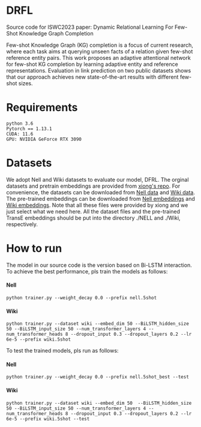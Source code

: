 # DRFL
Source code for ISWC2023 paper: Dynamic Relational Learning For Few-Shot Knowledge Graph Completion

Few-shot Knowledge Graph (KG) completion is a focus of current research, where each task aims at querying unseen facts of a relation given few-shot reference entity pairs. 
This work proposes an adaptive attentional network for few-shot KG completion by learning adaptive entity and reference representations. Evaluation in link prediction on two public datasets shows that our approach achieves new state-of-the-art results with different few-shot sizes.

# Requirements

```
python 3.6
Pytorch == 1.13.1
CUDA: 11.6
GPU: NVIDIA GeForce RTX 3090
```

# Datasets

We adopt Nell and Wiki datasets to evaluate our model, DFRL.
The orginal datasets and pretrain embeddings are provided from [xiong's repo](https://github.com/xwhan/One-shot-Relational-Learning). 
For convenience, the datasets can be downloaded from [Nell data](https://sites.cs.ucsb.edu/~xwhan/datasets/nell.tar.gz)
and [Wiki data](https://sites.cs.ucsb.edu/~xwhan/datasets/wiki.tar.gz). 
The pre-trained embeddings can be downloaded from [Nell embeddings](https://drive.google.com/file/d/1XXvYpTSTyCnN-PBdUkWBXwXBI99Chbps/view?usp=sharing)
 and [Wiki embeddings](https://drive.google.com/file/d/1_3HBJde2KVMhBgJeGN1-wyvW88gRU1iL/view?usp=sharing).
Note that all these files were provided by xiong and we just select what we need here. 
All the dataset files and the pre-trained TransE embeddings should be put into the directory ./NELL and ./Wiki, respectively.

# How to run
The model in our source code is the version based on Bi-LSTM interaction. To achieve the best performance, pls train the models as follows:

#### Nell

```
python trainer.py --weight_decay 0.0 --prefix nell.5shot
```

#### Wiki

```
python trainer.py --dataset wiki --embed_dim 50 --BiLSTM_hidden_size 50 --BiLSTM_input_size 50 --num_transformer_layers 4 --num_transformer_heads 8 --dropout_input 0.3 --dropout_layers 0.2 --lr 6e-5 --prefix wiki.5shot
```

To test the trained models, pls run as follows:

#### Nell

```
python trainer.py --weight_decay 0.0 --prefix nell.5shot_best --test
```

#### Wiki

```
python trainer.py --dataset wiki --embed_dim 50  --BiLSTM_hidden_size 50 --BiLSTM_input_size 50 --num_transformer_layers 4 --num_transformer_heads 8 --dropout_input 0.3 --dropout_layers 0.2 --lr 6e-5 --prefix wiki.5shot --test
```

